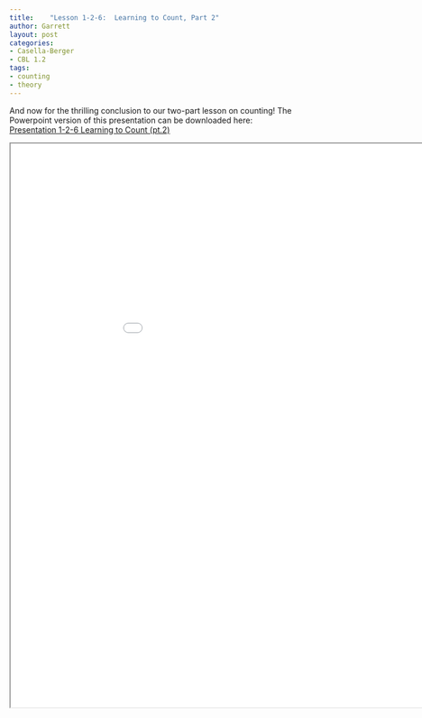 ```yaml
---
title:    "Lesson 1-2-6:  Learning to Count, Part 2"
author: Garrett
layout: post
categories:
- Casella-Berger
- CBL 1.2
tags:
- counting
- theory
---
```


And now for the thrilling conclusion to our two-part lesson on counting! The Powerpoint version of this presentation can be downloaded here: [Presentation 1-2-6 Learning to Count (pt.2)](/lessons/Presentation-1-2-6-Learning-to-Count-pt2.pptx)

<iframe src="/lessons/Presentation-1-2-6-Learning-to-Count-pt2.pdf" width="1000" height="1000"> </iframe>